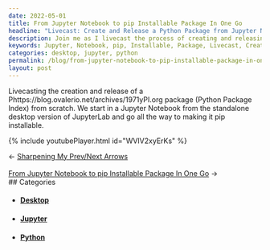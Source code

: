 ```yaml
---
date: 2022-05-01
title: From Jupyter Notebook to pip Installable Package In One Go
headline: "Livecast: Create and Release a Python Package from Jupyter Notebook to pip Installable Package Now!"
description: Join me as I livecast the process of creating and releasing a Python package from a Jupyter Notebook. I'll be using the desktop version of JupyterLab and taking you through every step of the process. Don't miss out - tune in now!
keywords: Jupyter, Notebook, pip, Installable, Package, Livecast, Creating, Releasing, Python, Desktop, Version, JupyterLab, Step, Process, Standalone
categories: desktop, jupyter, python
permalink: /blog/from-jupyter-notebook-to-pip-installable-package-in-one-go/
layout: post
---
```



Livecasting the creation and release of a Phttps://blog.ovalerio.net/archives/1971yPI.org package (Python Package
Index) from scratch. We start in a Jupyter Notebook from the standalone desktop
version of JupyterLab and go all the way to making it pip installable.

{% include youtubePlayer.html id="WVIV2xyErKs" %}


<div class="arrow-links"><div class="post-nav-prev"><span class="arrow">&larr;&nbsp;</span><a href="/blog/sharpening-my-prev-next-arrows/">Sharpening My Prev/Next Arrows</a></div> &nbsp; <div class="post-nav-next"><a href="/blog/from-jupyter-notebook-to-pip-installable-package-in-one-go/">From Jupyter Notebook to pip Installable Package In One Go</a><span class="arrow">&nbsp;&rarr;</span></div></div>
## Categories

<ul>
<li><h4><a href='/desktop/'>Desktop</a></h4></li>
<li><h4><a href='/jupyter/'>Jupyter</a></h4></li>
<li><h4><a href='/python/'>Python</a></h4></li></ul>